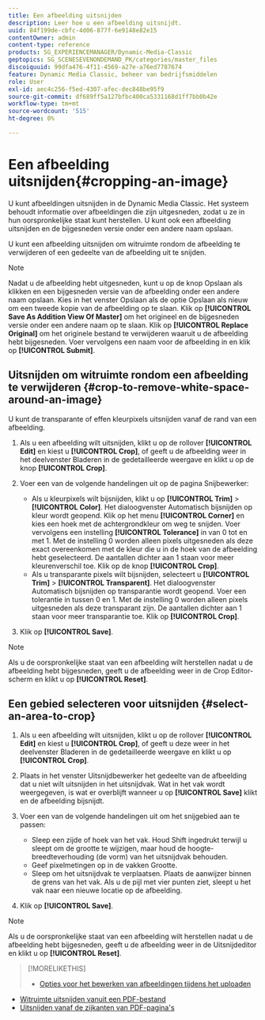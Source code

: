 ```yaml
---
title: Een afbeelding uitsnijden
description: Leer hoe u een afbeelding uitsnijdt.
uuid: 84f199de-cbfc-4d06-877f-6e9148e82e15
contentOwner: admin
content-type: reference
products: SG_EXPERIENCEMANAGER/Dynamic-Media-Classic
geptopics: SG_SCENESEVENONDEMAND_PK/categories/master_files
discoiquuid: 99dfa476-4f11-4569-a27e-a76ed7787674
feature: Dynamic Media Classic, beheer van bedrijfsmiddelen
role: User
exl-id: aec4c256-f5ed-4307-afec-dec848be95f9
source-git-commit: df689ff5a127bfbc400ca5331168d1ff7bb0b42e
workflow-type: tm+mt
source-wordcount: '515'
ht-degree: 0%

---
```


# Een afbeelding uitsnijden{#cropping-an-image}

U kunt afbeeldingen uitsnijden in de Dynamic Media Classic. Het systeem behoudt informatie over afbeeldingen die zijn uitgesneden, zodat u ze in hun oorspronkelijke staat kunt herstellen. U kunt ook een afbeelding uitsnijden en de bijgesneden versie onder een andere naam opslaan.

U kunt een afbeelding uitsnijden om witruimte rondom de afbeelding te verwijderen of een gedeelte van de afbeelding uit te snijden.

>[!NOTE]
>
>Nadat u de afbeelding hebt uitgesneden, kunt u op de knop Opslaan als klikken en een bijgesneden versie van de afbeelding onder een andere naam opslaan. Kies in het venster Opslaan als de optie Opslaan als nieuw om een tweede kopie van de afbeelding op te slaan. Klik op **[!UICONTROL Save As Addition View Of Master]** om het origineel en de bijgesneden versie onder een andere naam op te slaan. Klik op **[!UICONTROL Replace Original]** om het originele bestand te verwijderen waaruit u de afbeelding hebt bijgesneden. Voer vervolgens een naam voor de afbeelding in en klik op **[!UICONTROL Submit]**.

## Uitsnijden om witruimte rondom een afbeelding te verwijderen {#crop-to-remove-white-space-around-an-image}

U kunt de transparante of effen kleurpixels uitsnijden vanaf de rand van een afbeelding.

1. Als u een afbeelding wilt uitsnijden, klikt u op de rollover **[!UICONTROL Edit]** en kiest u **[!UICONTROL Crop]**, of geeft u de afbeelding weer in het deelvenster Bladeren in de gedetailleerde weergave en klikt u op de knop **[!UICONTROL Crop]**.
1. Voer een van de volgende handelingen uit op de pagina Snijbewerker:

   * Als u kleurpixels wilt bijsnijden, klikt u op **[!UICONTROL Trim]** > **[!UICONTROL Color]**. Het dialoogvenster Automatisch bijsnijden op kleur wordt geopend. Klik op het menu **[!UICONTROL Corner]** en kies een hoek met de achtergrondkleur om weg te snijden. Voer vervolgens een instelling **[!UICONTROL Tolerance]** in van 0 tot en met 1. Met de instelling 0 worden alleen pixels uitgesneden als deze exact overeenkomen met de kleur die u in de hoek van de afbeelding hebt geselecteerd. De aantallen dichter aan 1 staan voor meer kleurenverschil toe. Klik op de knop **[!UICONTROL Crop]**.
   * Als u transparante pixels wilt bijsnijden, selecteert u **[!UICONTROL Trim]** > **[!UICONTROL Transparent]**. Het dialoogvenster Automatisch bijsnijden op transparantie wordt geopend. Voer een tolerantie in tussen 0 en 1. Met de instelling 0 worden alleen pixels uitgesneden als deze transparant zijn. De aantallen dichter aan 1 staan voor meer transparantie toe. Klik op **[!UICONTROL Crop]**.

1. Klik op **[!UICONTROL Save]**.

>[!NOTE]
>
>Als u de oorspronkelijke staat van een afbeelding wilt herstellen nadat u de afbeelding hebt bijgesneden, geeft u de afbeelding weer in de Crop Editor-scherm en klikt u op **[!UICONTROL Reset]**.

## Een gebied selecteren voor uitsnijden {#select-an-area-to-crop}

1. Als u een afbeelding wilt uitsnijden, klikt u op de rollover **[!UICONTROL Edit]** en kiest u **[!UICONTROL Crop]**, of geeft u deze weer in het deelvenster Bladeren in de gedetailleerde weergave en klikt u op **[!UICONTROL Crop]**.

1. Plaats in het venster Uitsnijdbewerker het gedeelte van de afbeelding dat u niet wilt uitsnijden in het uitsnijdvak. Wat in het vak wordt weergegeven, is wat er overblijft wanneer u op **[!UICONTROL Save]** klikt en de afbeelding bijsnijdt.
1. Voer een van de volgende handelingen uit om het snijgebied aan te passen:

   * Sleep een zijde of hoek van het vak. Houd Shift ingedrukt terwijl u sleept om de grootte te wijzigen, maar houd de hoogte-breedteverhouding (de vorm) van het uitsnijdvak behouden.
   * Geef pixelmetingen op in de vakken Grootte.
   * Sleep om het uitsnijdvak te verplaatsen. Plaats de aanwijzer binnen de grens van het vak. Als u de pijl met vier punten ziet, sleept u het vak naar een nieuwe locatie op de afbeelding.

1. Klik op **[!UICONTROL Save]**.

>[!NOTE]
>
>Als u de oorspronkelijke staat van een afbeelding wilt herstellen nadat u de afbeelding hebt bijgesneden, geeft u de afbeelding weer in de Uitsnijdeditor en klikt u op **[!UICONTROL Reset]**.

>[!MORELIKETHIS]
>
>* [Opties voor het bewerken van afbeeldingen tijdens het uploaden](image-editing-options-upload.md#image-editing-options-at-upload)
* [Witruimte uitsnijden vanuit een PDF-bestand](pdfs.md#cropping_white_space_from_a_pdf_file)
* [Uitsnijden vanaf de zijkanten van PDF-pagina&#39;s](pdfs.md#cropping_from_the_sides_of_pdf_pages)

